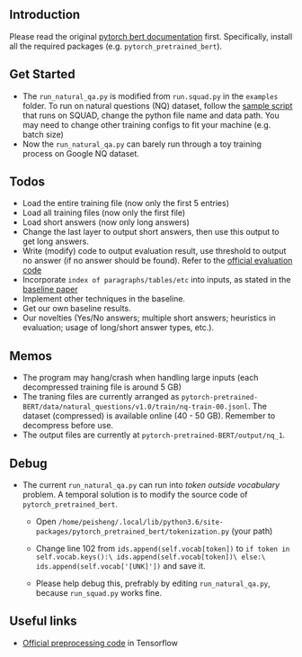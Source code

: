 ## Introduction
Please read the original [pytorch bert documentation](https://github.com/huggingface/pytorch-pretrained-BERT) first. Specifically, install all the required packages (e.g. `pytorch_pretrained_bert`).

## Get Started
- The `run_natural_qa.py` is modified from `run.squad.py` in the `examples` folder. To run on natural questions (NQ) dataset, follow the [sample script](https://github.com/huggingface/pytorch-pretrained-BERT) that runs on SQUAD, change the python file name and data path. You may need to change other training configs to fit your machine (e.g. batch size)
- Now the `run_natural_qa.py` can barely run through a toy training process on Google NQ dataset.

## Todos
- Load the entire training file (now only the first 5 entries)
- Load all training files (now only the first file)
- Load short answers (now only long answers)
- Change the last layer to output short answers, then use this output to get long answers.
- Write (modify) code to output evaluation result, use threshold to output no answer (if no answer should be found). Refer to the [official evaluation code](https://github.com/google-research-datasets/natural-questions/blob/master/nq_eval.py)
- Incorporate `index of paragraphs/tables/etc` into inputs, as stated in the [baseline paper](https://arxiv.org/abs/1901.08634) 
- Implement other techniques in the baseline.
- Get our own baseline results.
- Our novelties (Yes/No answers; multiple short answers; heuristics in evaluation; usage of long/short answer types, etc.).

## Memos
- The program may hang/crash when handling large inputs (each decompressed training file is around 5 GB)
- The traning files are currently arranged as `pytorch-pretrained-BERT/data/natural_questions/v1.0/train/nq-train-00.jsonl`. The dataset (compressed) is available online (40 - 50 GB). Remember to decompress before use.
- The output files are currently at `pytorch-pretrained-BERT/output/nq_1`.

## Debug
- The current `run_natural_qa.py` can run into *token outside vocabulary* problem. A temporal solution is to modify the source code of `pytorch_pretrained_bert`. 
  - Open `/home/peisheng/.local/lib/python3.6/site-packages/pytorch_pretrained_bert/tokenization.py` (your path)
  - Change line 102 from
                ```
                ids.append(self.vocab[token])
                ``` 
  to 
                ```
                if token in self.vocab.keys():\
                    ids.append(self.vocab[token])\
                else:\
                    ids.append(self.vocab['[UNK]'])
                ```
  and save it.

  - Please help debug this, prefrably by editing `run_natural_qa.py`, because `run_squad.py` works fine.
  
## Useful links
- [Official preprocessing code](https://github.com/google-research/language/tree/master/language/question_answering) in Tensorflow
